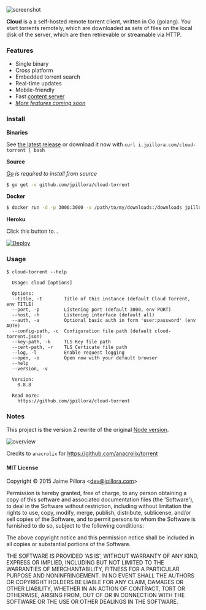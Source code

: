<img src="https://cloud.githubusercontent.com/assets/633843/9855504/f30a715c-5b51-11e5-83f3-f4fab03e5459.png" alt="screenshot"/>

**Cloud** is a a self-hosted remote torrent client, written in Go (golang). You start torrents remotely, which are downloaded as sets of files on the local disk of the server, which are then retrievable or streamable via HTTP.

### Features

* Single binary
* Cross platform
* Embedded torrent search
* Real-time updates
* Mobile-friendly
* Fast [content server](http://golang.org/pkg/net/http/#ServeContent)
* [*More features coming soon*](https://github.com/jpillora/cloud-torrent/labels/core-feature)

### Install

**Binaries**

See [the latest release](https://github.com/jpillora/cloud-torrent/releases/latest) or download it now with `curl i.jpillora.com/cloud-torrent | bash`

**Source**

*[Go](https://golang.org/dl/) is required to install from source*

``` sh
$ go get -v github.com/jpillora/cloud-torrent
```

**Docker**

``` sh
$ docker run -d -p 3000:3000 -v /path/to/my/downloads:/downloads jpillora/cloud-torrent
```

**Heroku**

Click this button to...

[![Deploy](https://www.herokucdn.com/deploy/button.png)](https://heroku.com/deploy)

### Usage

```
$ cloud-torrent --help

  Usage: cloud [options]

  Options:
  --title, -t        Title of this instance (default Cloud Torrent, env TITLE)
  --port, -p         Listening port (default 3000, env PORT)
  --host, -h         Listening interface (default all)
  --auth, -a         Optional basic auth in form 'user:password' (env AUTH)
  --config-path, -c  Configuration file path (default cloud-torrent.json)
  --key-path, -k     TLS Key file path
  --cert-path, -r    TLS Certicate file path
  --log, -l          Enable request logging
  --open, -o         Open now with your default browser
  --help
  --version, -v

  Version:
    0.8.8

  Read more:
    https://github.com/jpillora/cloud-torrent

```

### Notes

This project is the version 2 rewrite of the original [Node version](https://github.com/jpillora/node-torrent-cloud).

![overview](https://docs.google.com/drawings/d/1ekyeGiehwQRyi6YfFA4_tQaaEpUaS8qihwJ-s3FT_VU/pub?w=606&h=305)

Credits to `anacrolix` for https://github.com/anacrolix/torrent

#### MIT License

Copyright © 2015 Jaime Pillora &lt;dev@jpillora.com&gt;

Permission is hereby granted, free of charge, to any person obtaining
a copy of this software and associated documentation files (the
'Software'), to deal in the Software without restriction, including
without limitation the rights to use, copy, modify, merge, publish,
distribute, sublicense, and/or sell copies of the Software, and to
permit persons to whom the Software is furnished to do so, subject to
the following conditions:

The above copyright notice and this permission notice shall be
included in all copies or substantial portions of the Software.

THE SOFTWARE IS PROVIDED 'AS IS', WITHOUT WARRANTY OF ANY KIND,
EXPRESS OR IMPLIED, INCLUDING BUT NOT LIMITED TO THE WARRANTIES OF
MERCHANTABILITY, FITNESS FOR A PARTICULAR PURPOSE AND NONINFRINGEMENT.
IN NO EVENT SHALL THE AUTHORS OR COPYRIGHT HOLDERS BE LIABLE FOR ANY
CLAIM, DAMAGES OR OTHER LIABILITY, WHETHER IN AN ACTION OF CONTRACT,
TORT OR OTHERWISE, ARISING FROM, OUT OF OR IN CONNECTION WITH THE
SOFTWARE OR THE USE OR OTHER DEALINGS IN THE SOFTWARE.
